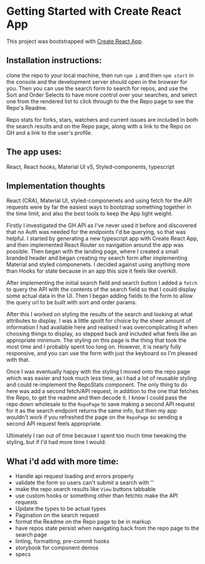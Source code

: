 # Getting Started with Create React App

This project was bootstrapped with [Create React App](https://github.com/facebook/create-react-app).

## Installation instructions:
clone the repo to your local machine, then run `npm i` and then `npm start` in the console and the development server should open in the browser for you. Then you can use the search form to search for repos, and use the Sort and Order Selects to have more control over your searches, and select one from the rendered list to click through to the the Repo page to see the Repo's Readme.

Repo stats for forks, stars, watchers and current issues are included in both the search results and on the Repo page, along with a link to the Repo on GH and a link to the user's profile.

## The app uses:
React, React hooks, Material UI v5, Styled-components, typescript

## Implementation thoughts
React (CRA), Material UI, styled-componenets and using fetch for the API requests were by far the easiest ways to bootstrap something together in the time limit, and also the best tools to keep the App light weight. 

Firstly I investigated the GH API as I've never used it before and discovered that no Auth was needed for the endpoints I'd be querying, so that was helpful. I started by generating a new typescript app with Create React App, and then implemented React Router so navigation around the app was possible. Then began with the landing page, where I created a small branded header and began creating my search form after implementing Material and styled componenets. I decided against using anything more than Hooks for state because in an app this size it feels like overkill.

After implementing the initial search field and search button I added a `fetch` to query the API with the contents of the search field so that I could display some actual data in the UI. Then I began adding fields to the form to allow the query url to be built with sort and order params.

After this I worked on styling the results of the search and looking at what attributes to display. I was a little spoilt for choice by the sheer amount of information I had available here and realised I was overcomplicating it when choosing things to display, so stepped back and included what feels like an appropriate minimum. The styling on this page is the thing that took the most time and I probably spent too long on. However, it is nearly fully responsive, and you can use the form with just the keyboard so I'm pleased with that.

Once I was eventually happy with the styling I moved onto the repo page which was easier and took much less time, as I had a lot of reusable styling and could re-implement the RepoStats component. The only thing to do here was add a second fetch/API request, in addition to the one that fetches the Repo, to get the readme and then decode it. I know I could pass the repo down wholesale to the `RepoPage` to save making a second API request for it as the search endpoint returns the same info, but then my app wouldn't work if you refreshed the page on the `RepoPage` so sending a second API request feels appropriate.

Ultimately I ran out of time because I spent too much time tweaking the styling, but if I'd had more time I would:

## What i'd add with more time:
- Handle api request loading and errors properly
- validate the form so users can't submit a search with ''
- make the repo search results like `View` buttons tabbable
- use custom hooks or something other than fetchto make the API requests
- Update the types to be actual types
- Pagination on the search request
- format the Readme on the Repo page to be in markup
- have repos state persist when navigating back from the repo page to the search page
- linting, formatting, pre-commit hooks
- storybook for component demos
- specs
